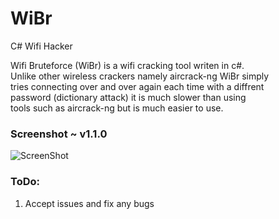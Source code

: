 # WiBr
C# Wifi Hacker
  
Wifi Bruteforce (WiBr) is a wifi cracking tool writen in c#.  
Unlike other wireless crackers namely aircrack-ng WiBr simply  
tries connecting over and over again each time with a diffrent  
password (dictionary attack) it is much slower than using   
tools such as aircrack-ng but is much easier to use.  

### Screenshot ~ v1.1.0
![ScreenShot](http://i.imgur.com/VXLLJrs.png)

### ToDo:
1. Accept issues and fix any bugs
